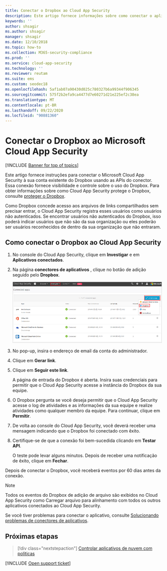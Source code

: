 ```yaml
---
title: Conectar o Dropbox ao Cloud App Security
description: Este artigo fornece informações sobre como conectar o aplicativo Dropbox ao Cloud App Security usando o conector de API para obter visibilidade e controle sobre o uso.
keywords: ''
author: shsagir
ms.author: shsagir
manager: shsagir
ms.date: 12/10/2018
ms.topic: how-to
ms.collection: M365-security-compliance
ms.prod: ''
ms.service: cloud-app-security
ms.technology: ''
ms.reviewer: reutam
ms.suite: ems
ms.custom: seodec18
ms.openlocfilehash: 5af1ab07a90430d025c780327b6a99344f906345
ms.sourcegitcommit: 575f2b2efa9ca4477d7e60271d21e225ef2c38ea
ms.translationtype: MT
ms.contentlocale: pt-BR
ms.lasthandoff: 09/22/2020
ms.locfileid: "90881360"
---
```

# <a name="connect-dropbox-to-microsoft-cloud-app-security"></a>Conectar o Dropbox ao Microsoft Cloud App Security

[!INCLUDE [Banner for top of topics](includes/banner.md)]

Este artigo fornece instruções para conectar o Microsoft Cloud App Security à sua conta existente do Dropbox usando as APIs do conector. Essa conexão fornece visibilidade e controle sobre o uso do Dropbox. Para obter informações sobre como Cloud App Security protege o Dropbox, consulte [proteger o Dropbox](protect-dropbox.md).

Como Dropbox concede acesso aos arquivos de links compartilhados sem precisar entrar, o Cloud App Security registra esses usuários como usuários não autenticados. Se encontrar usuários não autenticados do Dropbox, isso poderá indicar usuários que não são da sua organização ou eles poderão ser usuários reconhecidos de dentro da sua organização que não entraram.

## <a name="how-to-connect-dropbox-to-cloud-app-security"></a>Como conectar o Dropbox ao Cloud App Security

1. No console do Cloud App Security, clique em **Investigar** e em **Aplicativos conectados**.

2. Na página **conectores de aplicativos** , clique no botão de adição seguido pelo **Dropbox**.

    ![conectar o Dropbox](media/connect-dropbox.png "conectar ao dropbox")

3. No pop-up, insira o endereço de email da conta do administrador.

4. Clique em **Gerar link**.

5. Clique em **Seguir este link**.

    A página de entrada do Dropbox é aberta. Insira suas credenciais para permitir que o Cloud App Security acesse a instância do Dropbox da sua equipe.

6. O Dropbox pergunta se você deseja permitir que o Cloud App Security acesse o log de atividades e as informações da sua equipe e realize atividades como qualquer membro da equipe. Para continuar, clique em **Permitir**.

7. De volta ao console do Cloud App Security, você deverá receber uma mensagem indicando que o Dropbox foi conectado com êxito.

8. Certifique-se de que a conexão foi bem-sucedida clicando em **Testar API**.

    O teste pode levar alguns minutos. Depois de receber uma notificação de êxito, clique em **Fechar**.

Depois de conectar o Dropbox, você receberá eventos por 60 dias antes da conexão.

> [!NOTE]
> Todos os eventos do Dropbox de adição de arquivo são exibidos no Cloud App Security como Carregar arquivo para alinhamento com todos os outros aplicativos conectados ao Cloud App Security.

Se você tiver problemas para conectar o aplicativo, consulte [Solucionando problemas de conectores de aplicativos](troubleshooting-api-connectors-using-error-messages.md).

## <a name="next-steps"></a>Próximas etapas

> [!div class="nextstepaction"]
> [Controlar aplicativos de nuvem com políticas](control-cloud-apps-with-policies.md)

[!INCLUDE [Open support ticket](includes/support.md)]
